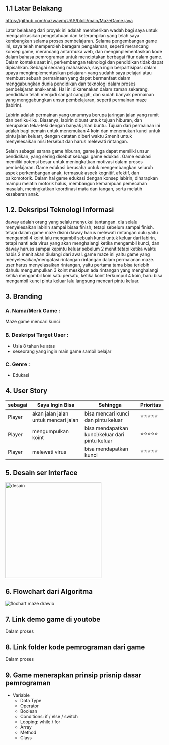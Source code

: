 ## 1.1 Latar Belakang

https://github.com/nazwaym/UAS/blob/main/MazeGame.java

Latar belakang dari proyek ini adalah memberikan wadah bagi saya untuk mengaplikasikan pengetahuan dan keterampilan yang telah saya kembangkan selama proses pembelajaran. Selama pengembangan game ini, saya telah memperoleh beragam pengalaman, seperti merancang konsep game, merancang antarmuka web, dan mengimplementasikan kode dalam bahasa pemrograman untuk menciptakan berbagai fitur dalam game. Dalam konteks saat ini, perkembangan teknologi dan pendidikan tidak dapat dipisahkan. Sebagai seorang mahasiswa, saya ingin berpartisipasi dalam upaya mengimplementasikan pelajaran yang sudahh saya pelajari atau membuat sebuah permainaan yang dapat bermanfaat dalam menggabungkan dunia pendidikan dan teknologi dalam proses pembelajaran anak-anak. Hal ini dikarenakan dalam zaman sekarang, pendidikan telah menjadi sangat canggih, dan sudah banyak permainan yang menggabungkan unsur pembelajaran, seperti permainan maze (labirin).

Labirin adalah permainan yang umumnya berupa jaringan jalan yang rumit dan berliku-liku. Biasanya, labirin dibuat untuk tujuan hiburan, dan merupakan teka-teki dengan banyak jalan buntu. Tujuan dari permainan ini adalah bagi pemain untuk menemukan 4 koin dan menemukan kunci untuk pintu jalan keluarr, dengan catatan diberi waktu 2menit untuk menyelesaikan misi tersebut dan harus melewati rintangan.

Selain sebagai sarana game hiburan, game juga dapat memiliki unsur pendidikan, yang sering disebut sebagai game edukasi. Game edukasi memiliki potensi besar untuk meningkatkan motivasi dalam proses pembelajaran. Game edukasi berusaha untuk mengembangkan seluruh aspek perkembangan anak, termasuk aspek kognitif, afektif, dan psikomotorik. Dalam hal game edukasi dengan konsep labirin, diharapkan mampu melatih motorik halus, membangun kemampuan pemecahan masalah, meningkatkan koordinasi mata dan tangan, serta melatih kesabaran anak.



## 1.2. Deksripsi Teknologi Informasi
daway adalah orang yang selalu menyukai tantangan. dia selalu menyelesaikan labirin sampai bisaa finish, tetapi sebelum sampai finish. tetapi dalam game maze disini daway harus melewati rintangan dulu yaitu mengambil 4 koint lalu mengambil sebuah kunci untuk keluar dari labirin, tetapi nanti ada virus yang akan menghalangi ketika mengambil kunci, dan daway haruss sampai kepintu keluar sebelum 2 menit.tetapi ketika waktu habis 2 menit akan diulangi dari awal. 
game maze ini yaitu game yang menyelesaikan/mengatasi rintangan rintangan dalam permaianan maze. user harus menyelasaikan rintangan, yaitu pertama tama bisa terlebih dahulu mengumpulkan 3 koint meskipun ada rintangan yang menghalangi ketika mengambil koin satu persatu, ketika koint terkumpul 4 koin, baru bisa mengambil kunci pintu keluar lalu langsung mencari pintu keluar. 

## 3. Branding
### A. Nama/Merk Game :
Maze game mencari kunci
### B. Deskripsi Target User :
- Usia 8 tahun ke atas
- seseorang yang ingin main game sambil belajar
### C. Genre :
- Edukasi


## 4. User Story

sebagai | Saya Ingin Bisa | Sehingga | Prioritas
---|---|---|---
Player|  akan jalan jalan untuk mencari jalan | bisa mencari kunci dan pintu keluar  | ⭐⭐⭐⭐⭐
Player|  mengumpulkan koint | bisa mendapatkan kunci/keluar dari pintu keluar  | ⭐⭐⭐⭐⭐
Player|  melewati virus | bisa mendapatkan kunci  | ⭐⭐⭐⭐⭐


## 5. Desain ser Interface

<img width="305" alt="desain" src="https://github.com/nazwaym/pdp_jobinterview.md/assets/145254945/20bf7f6d-bdb3-40e0-b039-a9aecde493df">




## 6. Flowchart dari Algoritma

![flochart maze drawio](https://github.com/nazwaym/pdp_jobinterview.md/assets/145254945/fefa0be9-e132-4793-8920-d883bf94e9b2)


## 7. Link demo game di youtobe
Dalam proses

## 8. Link folder kode pemrograman dari game

Dalam proses

## 9. Game menerapkan prinsip prisnip dasar pemrograman 
 - Variable
   - Data Type
   - Operator
   - Boolean
   - Conditions: if / else / switch
   - Looping: while / for
   - Array
   - Method
   - Class

